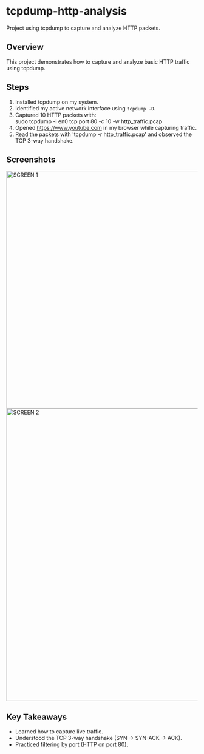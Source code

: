 # tcpdump-http-analysis
Project using tcpdump to capture and analyze HTTP packets.

## Overview  
This project demonstrates how to capture and analyze basic HTTP traffic using tcpdump.  

## Steps  
1. Installed tcpdump on my system.  
2. Identified my active network interface using `tcpdump -D`.  
3. Captured 10 HTTP packets with:  
   sudo tcpdump -i en0 tcp port 80 -c 10 -w http_traffic.pcap
4. Opened https://www.youtube.com in my browser while capturing traffic.
5. Read the packets with 'tcpdump -r http_traffic.pcap' and observed the TCP 3-way handshake.

## Screenshots


<img width="938" height="626" alt="SCREEN 1" src="https://github.com/user-attachments/assets/ae56fb1f-d005-4db8-bb19-d791a30dda71" />


<img width="1680" height="771" alt="SCREEN 2" src="https://github.com/user-attachments/assets/40ed677a-a717-4add-8f2f-4dc193a258e6" />


## Key Takeaways
- Learned how to capture live traffic.
- Understood the TCP 3-way handshake (SYN → SYN-ACK → ACK).
- Practiced filtering by port (HTTP on port 80).
